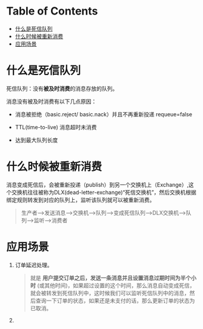 # Table of Contents

* [什么是死信队列](#什么是死信队列)
* [什么时候被重新消费](#什么时候被重新消费)
* [应用场景](#应用场景)


# 什么是死信队列

死信队列：没有**被及时消费**的消息存放的队列。

消息没有被及时消费有以下几点原因：

+ 消息被拒绝（basic.reject/ basic.nack）并且不再重新投递 requeue=false

+ TTL(time-to-live) 消息超时未消费

+ 达到最大队列长度



# 什么时候被重新消费

消息变成死信后，会被重新投递（publish）到另一个交换机上（Exchange）,这个交换机往往被称为DLX(dead-letter-exchange)“死信交换机”，然后交换机根据绑定规则转发到对应的队列上，监听该队列就可以被重新消费。

>  生产者-->发送消息-->交换机-->队列-->变成死信队列-->DLX交换机-->队列-->监听-->消费者





# 应用场景

1. 订单延迟处理。

   > 就是 **用户提交订单之后，发送一条消息并且设置消息过期时间为半个小时** (或其他时间)，如果超过设置的这个时间，那么消息自动变成死信，就会被转发到死信队列中，这时候我们可以监听死信队列中的消息，然后查询一下订单的状态，如果还是未支付的话，那么更新订单的状态为已取消。

2. 
